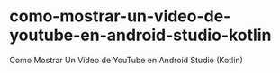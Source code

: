 # como-mostrar-un-video-de-youtube-en-android-studio-kotlin
Como Mostrar Un Video de YouTube en Android Studio (Kotlin)
